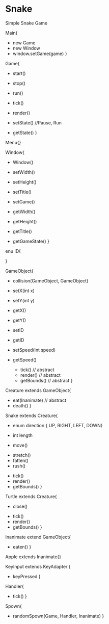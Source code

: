 # Snake
Simple Snake Game 

Main{
 + new Game
 + new Window
 + window.setGame(game)
}

Game{
+ start()
+ stop()
+ run()
+ tick()
+ render()

+ setState()	//Pause, Run
+ getState()
}

Menu{}

Window{
+ Window()

+ setWidth()
+ setHeight()
+ setTitle()
+ setGame()

+ getWidth()
+ getHeight()
+ getTitle()
+ getGameState()
}

enu ID{

}

GameObject{

+ collision(GameObject, GameObject)
+ setX(int x)
+ setY(int y)
+ getX()
+ getY()
+ setID
+ getID
+ setSpeed(int speed)
+ getSpeed()

  + tick()       // abstract
  + render()     // abstract
  + getBounds()	 // abstract
}

Creature extends GameObject{

  + eat(Inanimate) // abstract
  + death()
}

Snake extends Creature{
+ enum direction { UP, RIGHT, LEFT, DOWN}
+ int length

+ move()

- stretch()
- fatten()
- rush()

		
+ tick()
+ render()
+ getBounds()
}

Turtle extends Creature{ 

- close()

+ tick()
+ render()
+ getBounds()
}

Inanimate extend GameObject{
- eaten()
}

Apple extends Inanimate{}

KeyInput extends KeyAdapter {
  + keyPressed
}

Handler{
  + tick()
}

Spown{
  + randomSpown(Game, Handler, Inanimate)
}



